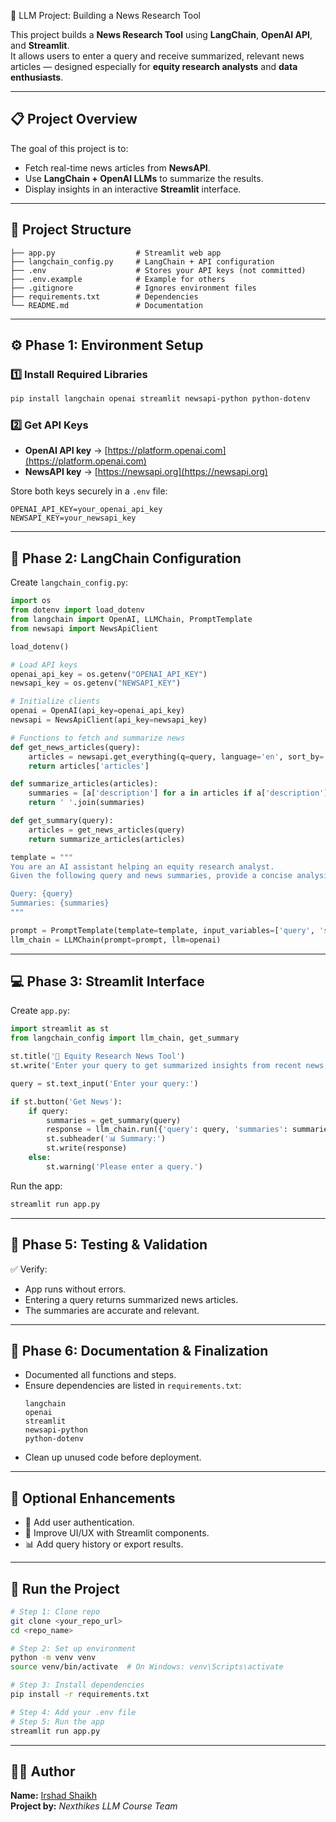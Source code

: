 🧠 LLM Project: Building a News Research Tool

This project builds a **News Research Tool** using **LangChain**, **OpenAI API**, and **Streamlit**.  
It allows users to enter a query and receive summarized, relevant news articles — designed especially for **equity research analysts** and **data enthusiasts**.

---

## 📋 Project Overview

The goal of this project is to:
- Fetch real-time news articles from **NewsAPI**.
- Use **LangChain + OpenAI LLMs** to summarize the results.
- Display insights in an interactive **Streamlit** interface.

---

## 🧱 Project Structure

```
├── app.py                  # Streamlit web app
├── langchain_config.py     # LangChain + API configuration
├── .env                    # Stores your API keys (not committed)
├── .env.example            # Example for others
├── .gitignore              # Ignores environment files
├── requirements.txt        # Dependencies
└── README.md               # Documentation
```

---

## ⚙️ Phase 1: Environment Setup

### 1️⃣ Install Required Libraries
```bash
pip install langchain openai streamlit newsapi-python python-dotenv
```

### 2️⃣ Get API Keys
- **OpenAI API key** → [https://platform.openai.com](https://platform.openai.com)  
- **NewsAPI key** → [https://newsapi.org](https://newsapi.org)

Store both keys securely in a `.env` file:
```
OPENAI_API_KEY=your_openai_api_key
NEWSAPI_KEY=your_newsapi_key
```

---

## 🧩 Phase 2: LangChain Configuration

Create `langchain_config.py`:

```python
import os
from dotenv import load_dotenv
from langchain import OpenAI, LLMChain, PromptTemplate
from newsapi import NewsApiClient

load_dotenv()

# Load API keys
openai_api_key = os.getenv("OPENAI_API_KEY")
newsapi_key = os.getenv("NEWSAPI_KEY")

# Initialize clients
openai = OpenAI(api_key=openai_api_key)
newsapi = NewsApiClient(api_key=newsapi_key)

# Functions to fetch and summarize news
def get_news_articles(query):
    articles = newsapi.get_everything(q=query, language='en', sort_by='relevancy')
    return articles['articles']

def summarize_articles(articles):
    summaries = [a['description'] for a in articles if a['description']]
    return ' '.join(summaries)

def get_summary(query):
    articles = get_news_articles(query)
    return summarize_articles(articles)

template = """
You are an AI assistant helping an equity research analyst.
Given the following query and news summaries, provide a concise analysis.

Query: {query}
Summaries: {summaries}
"""

prompt = PromptTemplate(template=template, input_variables=['query', 'summaries'])
llm_chain = LLMChain(prompt=prompt, llm=openai)
```

---

## 💻 Phase 3: Streamlit Interface

Create `app.py`:

```python
import streamlit as st
from langchain_config import llm_chain, get_summary

st.title('📰 Equity Research News Tool')
st.write('Enter your query to get summarized insights from recent news.')

query = st.text_input('Enter your query:')

if st.button('Get News'):
    if query:
        summaries = get_summary(query)
        response = llm_chain.run({'query': query, 'summaries': summaries})
        st.subheader('📊 Summary:')
        st.write(response)
    else:
        st.warning('Please enter a query.')
```

Run the app:
```bash
streamlit run app.py
```

---

## 🧪 Phase 5: Testing & Validation

✅ Verify:
- App runs without errors.  
- Entering a query returns summarized news articles.  
- The summaries are accurate and relevant.  

---

## 📘 Phase 6: Documentation & Finalization

- Documented all functions and steps.  
- Ensure dependencies are listed in `requirements.txt`:  
  ```
  langchain
  openai
  streamlit
  newsapi-python
  python-dotenv
  ```
- Clean up unused code before deployment.

---

## 🌟 Optional Enhancements
- 🔐 Add user authentication.
- 🎨 Improve UI/UX with Streamlit components.
- 📊 Add query history or export results.

---

## 🚀 Run the Project

```bash
# Step 1: Clone repo
git clone <your_repo_url>
cd <repo_name>

# Step 2: Set up environment
python -m venv venv
source venv/bin/activate  # On Windows: venv\Scripts\activate

# Step 3: Install dependencies
pip install -r requirements.txt

# Step 4: Add your .env file
# Step 5: Run the app
streamlit run app.py
```

---

## 🧑‍💻 Author

**Name:** [Irshad Shaikh](https://github.com/irshadshaikh)  
**Project by:** *Nexthikes LLM Course Team*  

